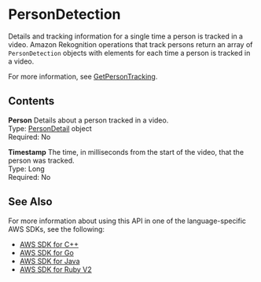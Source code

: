 # PersonDetection<a name="API_PersonDetection"></a>

Details and tracking information for a single time a person is tracked in a video\. Amazon Rekognition operations that track persons return an array of `PersonDetection` objects with elements for each time a person is tracked in a video\. 

For more information, see [GetPersonTracking](API_GetPersonTracking.md)\. 

## Contents<a name="API_PersonDetection_Contents"></a>

 **Person**   <a name="rekognition-Type-PersonDetection-Person"></a>
Details about a person tracked in a video\.  
Type: [PersonDetail](API_PersonDetail.md) object  
Required: No

 **Timestamp**   <a name="rekognition-Type-PersonDetection-Timestamp"></a>
The time, in milliseconds from the start of the video, that the person was tracked\.  
Type: Long  
Required: No

## See Also<a name="API_PersonDetection_SeeAlso"></a>

For more information about using this API in one of the language\-specific AWS SDKs, see the following:
+  [AWS SDK for C\+\+](https://docs.aws.amazon.com/goto/SdkForCpp/rekognition-2016-06-27/PersonDetection) 
+  [AWS SDK for Go](https://docs.aws.amazon.com/goto/SdkForGoV1/rekognition-2016-06-27/PersonDetection) 
+  [AWS SDK for Java](https://docs.aws.amazon.com/goto/SdkForJava/rekognition-2016-06-27/PersonDetection) 
+  [AWS SDK for Ruby V2](https://docs.aws.amazon.com/goto/SdkForRubyV2/rekognition-2016-06-27/PersonDetection) 